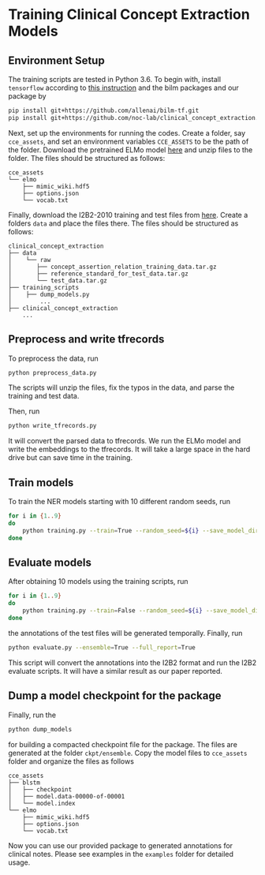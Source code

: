 # Training Clinical Concept Extraction Models

## Environment Setup

The training scripts are tested in Python 3.6. 
To begin with, install `tensorflow` according to 
[this instruction](https://www.tensorflow.org/install/) and the
 bilm packages and our package by
```bash
pip install git+https://github.com/allenai/bilm-tf.git
pip install git+https://github.com/noc-lab/clinical_concept_extraction.git
```

Next, set up the environments for running the codes. Create a folder, say 
`cce_assets`, and set an environment variables `CCE_ASSETS` to be the path of the folder. Download the pretrained ELMo model [here](https://github.com/noc-lab/clinical_concept_extraction/releases/download/latest/elmo.tar.gz)
and unzip files to the folder. The files should be structured as follows:
```text
cce_assets
└── elmo
    ├── mimic_wiki.hdf5
    ├── options.json
    └── vocab.txt
``` 

Finally, download the I2B2-2010 training and test files from [here](https://www.i2b2.org/NLP/DataSets/Main.php).
Create a folders `data` and place the files there.  The files should be structured as follows:
```text
clinical_concept_extraction
├── data
│    └── raw
│       ├── concept_assertion_relation_training_data.tar.gz
│       ├── reference_standard_for_test_data.tar.gz
│       └── test_data.tar.gz
├── training_scripts
│    ├── dump_models.py
│        ...  
├── clinical_concept_extraction
    ...
``` 

## Preprocess and write tfrecords

To preprocess the data, run
```bash
python preprocess_data.py
```
The scripts will unzip the files, fix the typos in the data, and parse the training and test data.

Then, run
```bash
python write_tfrecords.py
```
It will convert the parsed data to tfrecords. We run the ELMo model and write the embeddings to the tfrecords. It will
take a large space in the hard drive but can save time in the training.

## Train models

To train the NER models starting with 10 different random seeds, run
```bash
for i in {1..9}
do
    python training.py --train=True --random_seed=${i} --save_model_dir=../ckpt/bilstm_crf_concept/model_${i}/
done
``` 

## Evaluate models

After obtaining 10 models using the training scripts, run
```bash
for i in {1..9}
do
    python training.py --train=False --random_seed=${i} --save_model_dir=../ckpt/bilstm_crf_concept/model_${i}/
done
``` 
the annotations of the test files will be generated temporally. Finally, run
```bash
python evaluate.py --ensemble=True --full_report=True
```
This script will convert the annotations into the I2B2 format and run the I2B2 evaluate scripts. It will have a similar
result as our paper reported. 

## Dump a model checkpoint for the package

Finally, run the 
```bash
python dump_models
```
for building a compacted checkpoint file for the package. The files are generated at the folder `ckpt/ensemble`.
Copy the model files to `cce_assets` folder and organize the files as follows
```text
cce_assets
├── blstm
│   ├── checkpoint
│   ├── model.data-00000-of-00001
│   └── model.index
└── elmo
    ├── mimic_wiki.hdf5
    ├── options.json
    └── vocab.txt

```
Now you can use our provided package to generated annotations for clinical notes. Please see examples in the `examples` 
folder for detailed usage.
